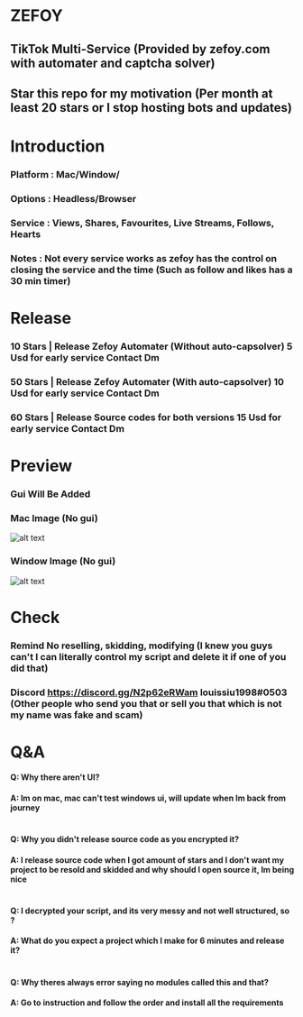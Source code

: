 # ZEFOY
## TikTok Multi-Service (Provided by zefoy.com with automater and captcha solver)
## Star this repo for my motivation (Per month at least 20 stars or I stop hosting bots and updates)

# Introduction
### Platform : Mac/Window/
### Options : Headless/Browser
### Service : Views, Shares, Favourites, Live Streams, Follows, Hearts 
### Notes : Not every service works as zefoy has the control on closing the service and the time (Such as follow and likes has a 30 min timer)

# Release 
### 10 Stars | Release Zefoy Automater (Without auto-capsolver)   5 Usd for early service   Contact Dm
### 50 Stars | Release Zefoy Automater (With auto-capsolver)      10 Usd for early service  Contact Dm
### 60 Stars | Release Source codes for both versions             15 Usd for early service  Contact Dm

# Preview
### Gui Will Be Added
### Mac Image (No gui)
![alt text](https://github.com/[username]/[reponame]/blob/[branch]/image.jpg?raw=true)
### Window Image (No gui)
![alt text](https://github.com/[username]/[reponame]/blob/[branch]/image.jpg?raw=true)

# Check
### **Remind** No reselling, skidding, modifying (I knew you guys can't I can literally control my script and delete it if one of you did that)
### **Discord** https://discord.gg/N2p62eRWam louissiu1998#0503 (Other people who send you that or sell you that which is not my name was fake and scam)

# Q&A
#### Q: Why there aren't UI?
#### A: Im on mac, mac can't test windows ui, will update when Im back from journey
#
#### Q: Why you didn't release source code as you encrypted it?
#### A: I release source code when I got amount of stars and I don't want my project to be resold and skidded and why should I open source it, Im being nice
#
#### Q: I decrypted your script, and its very messy and not well structured, so ?
#### A: What do you expect a project which I make for 6 minutes and release it?
#
#### Q: Why theres always error saying no modules called this and that?
#### A: Go to instruction and follow the order and install all the requirements

